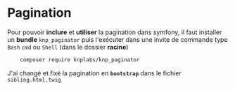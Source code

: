 # Pagination

Pour pouvoir **inclure** et **utiliser** la pagination dans symfony, il faut installer un **bundle** `knp_paginator` puis l'exécuter dans une invite de commande type `Bash` `cmd` ou `Shell` (dans le dossier **racine**)

``` Bash
    composer require knplabs/knp_paginator
```

J'ai changé et fixé la pagination en **`bootstrap`** dans le fichier `sibling.html.twig` 